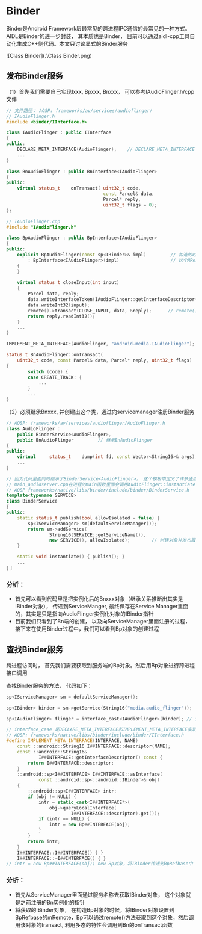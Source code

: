 # Binder

Binder是Android Framework层最常见的跨进程IPC通信的最常见的一种方式。AIDL是Binder的进一步封装， 其本质也是Binder， 目前可以通过aidl-cpp工具自动化生成C++侧代码。本文只讨论显式的Binder服务

![Class Binder](.\Class Binder.png)

## 发布Binder服务

（1）首先我们需要自己实现Ixxx, Bpxxx, Bnxxx， 可以参考IAudioFlinger.h/cpp文件

```C++
// 文件路径： AOSP: frameworks/av/services/audioflinger/
// IAudioFlinger.h
#include <binder/IInterface.h>

class IAudioFlinger : public IInterface
{
public:
    DECLARE_META_INTERFACE(AudioFlinger);    // DECLARE_META_INTERFACE
    ...
}

class BnAudioFlinger : public BnInterface<IAudioFlinger>
{
public:
    virtual status_t    onTransact( uint32_t code,
                                    const Parcel& data,
                                    Parcel* reply,
                                    uint32_t flags = 0);
};

// IAudioFlinger.cpp
#include "IAudioFlinger.h"

class BpAudioFlinger : public BpInterface<IAudioFlinger>
{
public:
    explicit BpAudioFlinger(const sp<IBinder>& impl)         // 构造的时候impl参数， 就是mRemote
        : BpInterface<IAudioFlinger>(impl)                   // 这个MRemote其实是Bnxxx的实例的指针
    {
    }
    
    virtual status_t closeInput(int input)
    {
        Parcel data, reply;
        data.writeInterfaceToken(IAudioFlinger::getInterfaceDescriptor());
        data.writeInt32(input);
        remote()->transact(CLOSE_INPUT, data, &reply);      // remote()返回值是mRemote, 可以调用到Bn端
        return reply.readInt32();
    }
    ... 
}

IMPLEMENT_META_INTERFACE(AudioFlinger, "android.media.IAudioFlinger");  //IMPLEMENT_META_INTERFACE

status_t BnAudioFlinger::onTransact(
    uint32_t code, const Parcel& data, Parcel* reply, uint32_t flags)
{
        switch (code) {
        case CREATE_TRACK: {
        	...
        }
        ...
}


```

（2）必须继承Bnxxx, 并创建出这个类，通过向servicemanager注册Binder服务

```C++
// AOSP: frameworks/av/services/audioflinger/AudioFlinger.h
class AudioFlinger :
    public BinderService<AudioFlinger>,
    public BnAudioFlinger         // 继承BnAudioFlinger
{
public:
    virtual     status_t    dump(int fd, const Vector<String16>& args);
    ...
}

// 因为代码里面同时继承了BinderService<AudioFlinger>， 这个模板中定义了许多通用的方法， public/instantiate等
// main_audioserver.cpp在进程的main函数里面会调用AudioFlinger::instantiate();这样会发布服务
// AOSP frameworks/native/libs/binder/include/binder/BinderService.h
template<typename SERVICE>
class BinderService
{
public:
    static status_t publish(bool allowIsolated = false) {
        sp<IServiceManager> sm(defaultServiceManager());
        return sm->addService(
                String16(SERVICE::getServiceName()),
                new SERVICE(), allowIsolated);        // 创建对象并发布服务
    }

    static void instantiate() { publish(); }
	...
}；
```

### 分析：

- 首先可以看到代码里是把实例化后的Bnxxx对象（继承关系推断出其实是IBinder对象）， 传递到ServiceManger, 最终保存在Service Manager里面的，其实是只是指向AudioFlinger实例化对象的IBinder指针
- 目前我们只看到了Bn端的创建， 以及向ServiceManager里面注册的过程， 接下来在使用Binder过程中，我们可以看到Bp对象的创建过程

## 查找Binder服务 

跨进程访问时， 首先我们需要获取到服务端的Bp对象。然后用Bp对象进行跨进程接口调用

查找Binder服务的方法， 代码如下：

```c++
sp<IServiceManager> sm = defaultServiceManager();

sp<IBinder> binder = sm->getService(String16("media.audio_flinger"));  // 从ServiceManager获取到IBinder对象

sp<IAudioFlinger> flinger = interface_cast<IAudioFlinger>(binder); // 该过程中会转换生成Bp对象

// interface_case 是DECLARE_META_INTERFACE和IMPLEMENT_META_INTERFACE实现的方法
// AOSP: frameworks/native/libs/binder/include/binder/IInterface.h
#define IMPLEMENT_META_INTERFACE(INTERFACE, NAME)                       \
    const ::android::String16 I##INTERFACE::descriptor(NAME);           \
    const ::android::String16&                                          \
            I##INTERFACE::getInterfaceDescriptor() const {              \
        return I##INTERFACE::descriptor;                                \
    }                                                                   \
    ::android::sp<I##INTERFACE> I##INTERFACE::asInterface(              \
            const ::android::sp<::android::IBinder>& obj)               \
    {                                                                   \
        ::android::sp<I##INTERFACE> intr;                               \
        if (obj != NULL) {                                              \
            intr = static_cast<I##INTERFACE*>(                          \
                obj->queryLocalInterface(                               \
                        I##INTERFACE::descriptor).get());               \
            if (intr == NULL) {                                         \
                intr = new Bp##INTERFACE(obj);                          \
            }                                                           \
        }                                                               \
        return intr;                                                    \
    }                                                                   \
    I##INTERFACE::I##INTERFACE() { }                                    \
    I##INTERFACE::~I##INTERFACE() { }                                   \
// intr = new Bp##INTERFACE(obj); new Bp对象，将IBinder传递到BpRefbase中
```

### 分析：

- 首先从ServiceManager里面通过服务名称去获取IBinder对象， 这个对象就是之前注册的Bn实例化的指针
- 将获取的IBinder对象， 在构造Bp对象的时候，将IBinder对象设置到BpRefbase的mRemote，Bp可以通过remote()方法获取到这个对象，然后调用该对象的transact, 利用多态的特性会调用到Bn的onTransact函数


